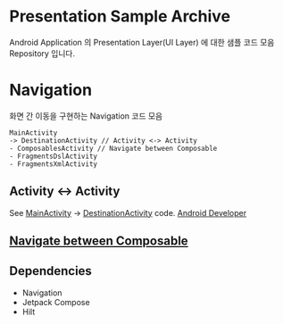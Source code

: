 # Presentation Sample Archive

Android Application 의 Presentation Layer(UI Layer) 에 대한 샘플 코드 모음 Repository 입니다. 

# Navigation

화면 간 이동을 구현하는 Navigation 코드 모음

```
MainActivity
-> DestinationActivity // Activity <-> Activity
- ComposablesActivity // Navigate between Composable
- FragmentsDslActivity 
- FragmentsXmlActivity
```

## Activity <-> Activity
See [MainActivity](https://github.com/cocoslime/Android-Navigation-Sample/blob/master/app/src/main/java/com/cocoslime/navigation/MainActivity.kt) -> [DestinationActivity](https://github.com/cocoslime/Android-Navigation-Sample/blob/master/app/src/main/java/com/cocoslime/navigation/activity/DestinationActivity.kt) code. [Android Developer](https://developer.android.com/training/basics/intents/result)

## [Navigate between Composable](https://developer.android.com/develop/ui/compose/navigation)

## Dependencies
- Navigation
- Jetpack Compose
- Hilt



